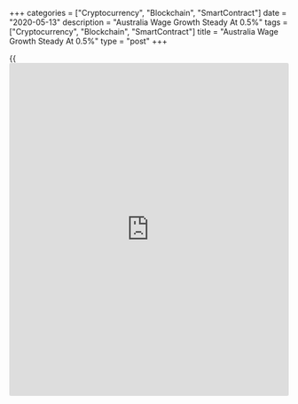 +++
categories = ["Cryptocurrency", "Blockchain", "SmartContract"]
date = "2020-05-13"
description = "Australia Wage Growth Steady At 0.5%"
tags = ["Cryptocurrency", "Blockchain", "SmartContract"]
title = "Australia Wage Growth Steady At 0.5%"
type = "post"
+++

{{<iframe id="large-banner" src="https://www.bounty.group/#slide=18.0" width="100%" height="600" scrolling="no" style="border: 0px solid rgb(216, 221, 230); border-radius: 3px;">}}

Australia's wages grew at a steady pace in the March quarter, figures
from the Australian Bureau of Statistics showed on Wednesday.

The wages price index rose a seasonally adjusted 0.5 percent in the
first quarter, the same rate of increase as seen in the fourth quarter.
The rate matched economists' expectations.

On a yearly basis, wages increased 2.1 percent in the first quarter,
after a 2.2 percent rise in the previous quarter. The annual rate also
came in line with economists' expectations.

Wages in the public sector grew 2.1 percent over the year and those in
private sector rose by 2.4 percent.

"Quarterly wage growth remained steady at 0.5% over the past four
quarters and on the back of a year of relatively stable but slow
economic growth," ABS Chief Economist, Bruce Hockman said.

"Today's data relates to the period shortly before restrictions were put in place to contain the spread of the [coronavirus][1] (COVID-19), capturing wage information for the mid-month (February) of the March quarter," Hockman said. 

For comments and feedback [contact](https://www.playgroundfx.com/contact/): editorial@rtt[news](https://www.letsplayfx.com/blog/forex-news-website/).com

[Economic News][2]

 **What parts of the world are seeing the best (and worst) economic
performances lately? Click[here][3] to check out our [Econ Scorecard][3]
and find out! See up-to-the-moment [ranking](https://www.playgroundfx.com/blog/crypto-exchange-ranking/)s for the best and worst
performers in [GDP][4], [unemployment rate][5], [inflation][6] and much
more.**

   1. www.rtt[news](https://www.letsplayfx.com/blog/forex-news-website/).com/list/coronavirus.aspx
   2. www.rtt[news](https://www.letsplayfx.com/blog/forex-news-website/).com/Content/EconomicNews.aspx
   3. www.rtt[news](https://www.letsplayfx.com/blog/forex-news-website/).com/economic-scorecard/world-rank/retail-sales/highest-performance.aspx
   4. www.rtt[news](https://www.letsplayfx.com/blog/forex-news-website/).com/economic-scorecard/world-rank/GDP/highest-performance.aspx
   5. www.rtt[news](https://www.letsplayfx.com/blog/forex-news-website/).com/economic-scorecard/world-rank/unemployment-rate/lowest-performance.aspx
   6. www.rtt[news](https://www.letsplayfx.com/blog/forex-news-website/).com/economic-scorecard/world-rank/CPI/highest-performance.aspx